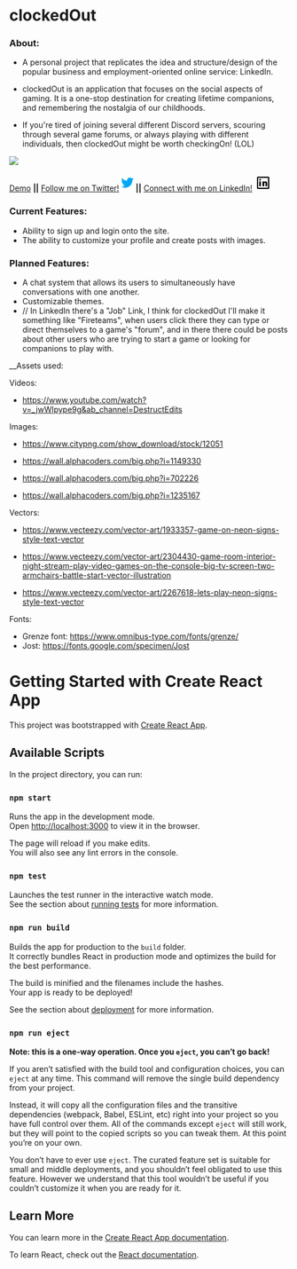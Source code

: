 # clockedOut

### About:
- A personal project that replicates the idea and structure/design of the popular business and employment-oriented online service: LinkedIn.

- clockedOut is an application that focuses on the social aspects of gaming. It is a one-stop destination for creating lifetime companions, and remembering the nostalgia of our childhoods.

- If you're tired of joining several different Discord servers, scouring through several game forums, or always playing with different individuals, then clockedOut might be worth checkingOn! (LOL)

<p align=center> 

![](https://github.com/eltonbautista/clockedOut/blob/main/src/Styles/assets/previewGif.gif)

[Demo](https://ptt-waldo.netlify.app/) **||**
[Follow me on Twitter!](https://twitter.com/psychtotech)<img src=https://github.com/eltonbautista/memory-card/blob/main/src/assets/icons8-twitter.gif width="30px" height="30px" />**||**  [Connect with me on LinkedIn!](https://www.linkedin.com/in/elton-bautista-496a011ab/) <img src="https://github.com/eltonbautista/memory-card/blob/main/src/assets/icons8-linkedin.gif" width="30px" height="30px" />

</p>


### Current Features:
- Ability to sign up and login onto the site.
- The ability to customize your profile and create posts with images.

### Planned Features:
- A chat system that allows its users to simultaneously have conversations with one another.
- Customizable themes.
- // In LinkedIn there's a "Job" Link, I think for clockedOut I'll make it something like "Fireteams", when users click there they can type or direct themselves to a game's "forum", and in there there could be posts about other users who are trying to start a game or looking for companions to play with.


__Assets used: 

Videos: 
- https://www.youtube.com/watch?v=_jwWlpype9g&ab_channel=DestructEdits

Images:
- https://www.citypng.com/show_download/stock/12051

- https://wall.alphacoders.com/big.php?i=1149330

- https://wall.alphacoders.com/big.php?i=702226

- https://wall.alphacoders.com/big.php?i=1235167

Vectors:
- https://www.vecteezy.com/vector-art/1933357-game-on-neon-signs-style-text-vector

- https://www.vecteezy.com/vector-art/2304430-game-room-interior-night-stream-play-video-games-on-the-console-big-tv-screen-two-armchairs-battle-start-vector-illustration

- https://www.vecteezy.com/vector-art/2267618-lets-play-neon-signs-style-text-vector

Fonts:

- Grenze font: https://www.omnibus-type.com/fonts/grenze/
- Jost: https://fonts.google.com/specimen/Jost
# Getting Started with Create React App

This project was bootstrapped with [Create React App](https://github.com/facebook/create-react-app).

## Available Scripts

In the project directory, you can run:

### `npm start`

Runs the app in the development mode.\
Open [http://localhost:3000](http://localhost:3000) to view it in the browser.

The page will reload if you make edits.\
You will also see any lint errors in the console.

### `npm test`

Launches the test runner in the interactive watch mode.\
See the section about [running tests](https://facebook.github.io/create-react-app/docs/running-tests) for more information.

### `npm run build`

Builds the app for production to the `build` folder.\
It correctly bundles React in production mode and optimizes the build for the best performance.

The build is minified and the filenames include the hashes.\
Your app is ready to be deployed!

See the section about [deployment](https://facebook.github.io/create-react-app/docs/deployment) for more information.

### `npm run eject`

**Note: this is a one-way operation. Once you `eject`, you can’t go back!**

If you aren’t satisfied with the build tool and configuration choices, you can `eject` at any time. This command will remove the single build dependency from your project.

Instead, it will copy all the configuration files and the transitive dependencies (webpack, Babel, ESLint, etc) right into your project so you have full control over them. All of the commands except `eject` will still work, but they will point to the copied scripts so you can tweak them. At this point you’re on your own.

You don’t have to ever use `eject`. The curated feature set is suitable for small and middle deployments, and you shouldn’t feel obligated to use this feature. However we understand that this tool wouldn’t be useful if you couldn’t customize it when you are ready for it.

## Learn More

You can learn more in the [Create React App documentation](https://facebook.github.io/create-react-app/docs/getting-started).

To learn React, check out the [React documentation](https://reactjs.org/).

